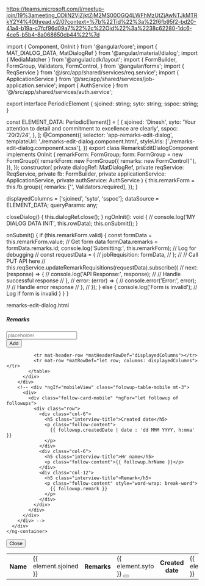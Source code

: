 https://teams.microsoft.com/l/meetup-join/19%3ameeting_ODliN2VjZjktZjM2MS00OGQ4LWFhMzUtZjAwNTJkMTRkY2Y4%40thread.v2/0?context=%7b%22Tid%22%3a%22f6fb95f2-bd20-41a4-b19a-c7fcf96d09a7%22%2c%22Oid%22%3a%2238c62280-1dc6-4ce5-b5b4-8a068650cb44%22%7d

import { Component, OnInit } from '@angular/core';
import { MAT_DIALOG_DATA, MatDialogRef } from '@angular/material/dialog';
import { MediaMatcher } from '@angular/cdk/layout';
import {
  FormBuilder,
  FormGroup,
  Validators,
  FormControl,
} from '@angular/forms';
import { ReqService } from '@/src/app/shared/services/req.service';
import { ApplicationService } from '@/src/app/shared/services/job-application.service';
import { AuthService } from '@/src/app/shared/services/auth.service';

export interface PeriodicElement {
  sjoined: string;
  syto: string;
  sspoc: string;
}

const ELEMENT_DATA: PeriodicElement[] = [
  {
    sjoined: 'Dinesh',
    syto: 'Your attention to detail and commitment to excellence are clearly',
    sspoc: '20/2/24',
  },
];
@Component({
  selector: 'app-remarks-edit-dialog',
  templateUrl: './remarks-edit-dialog.component.html',
  styleUrls: ['./remarks-edit-dialog.component.scss'],
})
export class RemarksEditDialogComponent implements OnInit {
  remarkForm: FormGroup;
  form: FormGroup = new FormGroup({
    remarkForm: new FormGroup({
      remarks: new FormControl(''),
    }),
  });
  constructor(
    private dialogRef: MatDialogRef<RemarksEditDialogComponent>,
    private reqService: ReqService,
    private fb: FormBuilder,
    private applicationService: ApplicationService,
    private authService: AuthService
  ) {
    this.remarkForm = this.fb.group({
      remarks: ['', Validators.required],
    });
  }

  displayedColumns = ['sjoined', 'syto', 'sspoc'];
  dataSource = ELEMENT_DATA;
  queryParams: any;

  closeDialog() {
    this.dialogRef.close();
  }
  ngOnInit(): void {
    // console.log('MY DIALOG DATA INIT', this.rowData);
    this.onSubmit();
  }

  onSubmit() {
    if (this.remarkForm.valid) {
      const formData = this.remarkForm.value; // Get form data
      formData.remarks = formData.remarks.id;
      console.log('Submitting:', this.remarkForm); // Log for debugging
      // const requestData = {
      //   jobRequisition: formData,
      // };
      // // Call PUT API here
      // this.reqService.updateRemarkRequisitions(requestData).subscribe({
      //   next: (response) => {
      //     console.log('API Response:', response);
      //     // Handle successful response
      //   },
      //   error: (error) => {
      //     console.error('Error:', error);
      //     // Handle error response
      //   },
      // });
    } else {
      console.log('Form is invalid'); // Log if form is invalid
    }
  }
}

remarks-edit-dialog.html

<div class="remarks-modal">
  <div class="remarks-header">
    <h5 class="heading-text">Remarks</h5>
    <div>
      <app-icon icon="close" (click)="closeDialog()"></app-icon>
    </div>
  </div>
  <div class="remarks-body">
    <ng-container>
      <div class="followup-interview">
        <form [formGroup]="remarkForm" (ngSubmit)="onSubmit()">
          <div class="row">
            <div class="col-sm-9">
              <div class="form-group ags-form-group">
                <!-- <input
                  [formControl]="remarks"
                  placeholder="Enter remarks"
                  class="comment form-control"
                /> -->
                <mat-form-field>
                  <input
                    matInput
                    formControlName="remarks"
                    placeholder="placeholder"
                    type="text"
                    required
                  />
                </mat-form-field>
              </div>
            </div>
            <div class="col-sm-3">
              <button
                title="Add remarks"
                type="submit"
                (click)="onSubmit()"
                class="ags-primary-btn ags-hxl56 ags-padding1624 btn-font16"
              >
                Add
              </button>
            </div>
          </div>
        </form>
        <div class="folowup-table table-responsive mt-3">
          <div class="table-responsive">
            <table mat-table [dataSource]="dataSource">
              <ng-container matColumnDef="sjoined">
                <th mat-header-cell *matHeaderCellDef>Name</th>
                <td mat-cell *matCellDef="let element">
                  {{ element.sjoined }}
                </td>
              </ng-container>
              <ng-container matColumnDef="syto">
                <th mat-header-cell *matHeaderCellDef>Remarks</th>
                <td mat-cell *matCellDef="let element">
                  {{ element.syto }}
                  <button class="remarks-button">
                    <app-icon icon="small_file"></app-icon>
                  </button>
                </td>
              </ng-container>
              <ng-container matColumnDef="sspoc">
                <th mat-header-cell *matHeaderCellDef>Created date</th>
                <td mat-cell *matCellDef="let element">{{ element.sspoc }}</td>
              </ng-container>

              <tr mat-header-row *matHeaderRowDef="displayedColumns"></tr>
              <tr mat-row *matRowDef="let row; columns: displayedColumns"></tr>
            </table>
          </div>
        </div>
        <!-- <div *ngIf="mobileView" class="folowup-table-mobile mt-3">
          <div>
            <div class="follow-card-mobile" *ngFor="let followup of followups">
              <div class="row">
                <div class="col-6">
                  <h5 class="interview-title">Created date</h5>
                  <p class="follow-content">
                    {{ followup.createdDate | date : 'dd MMM YYYY, h:mma' }}
                  </p>
                </div>
                <div class="col-6">
                  <h5 class="interview-title">Hr name</h5>
                  <p class="follow-content">{{ followup.hrName }}</p>
                </div>
                <div class="col-12">
                  <h5 class="interview-title">Remark</h5>
                  <p class="follow-content" style="word-wrap: break-word">
                    {{ followup.remark }}
                  </p>
                </div>
              </div>
            </div>
          </div>
        </div> -->
      </div>
    </ng-container>
  </div>
  <div class="remarks-footer">
    <div class="row justify-content-end">
      <div class="col-lg-3 col-6">
        <button
          title="Close model"
          (click)="closeDialog()"
          class="ags-primary-btn ags-hxl56 ags-padding1624 btn-font16"
        >
          Close
        </button>
      </div>
    </div>
  </div>
</div>



